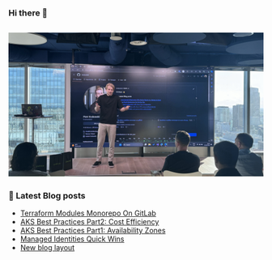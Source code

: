 ### Hi there 👋

![me at 16th birthday of WGUiSW community group meetup](https://github.com/krukowskid/krukowskid/blob/main/images/about-me.jpg)
---
### 📖 Latest Blog posts
<!-- CLOUDCHRONICLES:START -->
- [Terraform Modules Monorepo On GitLab](https://cloudchronicles.blog/blog/Terraform-Modules-Monorepo-On-GitLab/)
- [AKS Best Practices Part2: Cost Efficiency](https://cloudchronicles.blog/blog/AKS-Best-Practices-Part2-Cost-Efficiency/)
- [AKS Best Practices Part1: Availability Zones](https://cloudchronicles.blog/blog/AKS-Best-Practices-Part1-Availability-Zones/)
- [Managed Identities Quick Wins](https://cloudchronicles.blog/blog/Managed-Identities-Quick-Wins/)
- [New blog layout](https://cloudchronicles.blog/blog/New-blog-layout/)
<!-- CLOUDCHRONICLES:END -->
